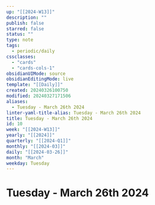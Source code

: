 ```yaml
---
up: "[[2024-W13]]"
description: ""
publish: false
starred: false
status: ""
type: note
tags:
  - periodic/daily
cssclasses:
  - "cards"
  - "cards-cols-1"
obsidianUIMode: source
obsidianEditingMode: live
template: "[[Daily]]"
created: 20240326100750
modified: 20240327171506
aliases:
  - Tuesday - March 26th 2024
linter-yaml-title-alias: Tuesday - March 26th 2024
title: Tuesday - March 26th 2024
id: 10
week: "[[2024-W13]]"
yearly: "[[2024]]"
quarterly: "[[2024-Q1]]"
monthly: "[[2024-03]]"
daily: "[[2024-03-26]]"
month: "March"
weekday: Tuesday
---
```


# Tuesday - March 26th 2024

